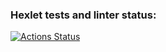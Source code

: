 ### Hexlet tests and linter status:
[![Actions Status](https://github.com/Abikimoz/java-project-61/actions/workflows/hexlet-check.yml/badge.svg)](https://github.com/Abikimoz/java-project-61/actions)